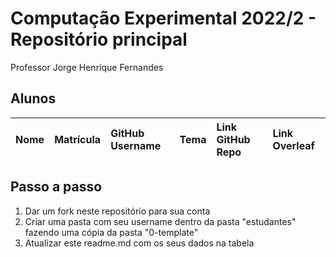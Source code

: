 # Computação Experimental 2022/2 - Repositório principal

Professor Jorge Henrique Fernandes

## Alunos

| Nome | Matrícula | GitHub Username | Tema | Link GitHub Repo | Link Overleaf |
| :--- | :--- | :--- | :--- | :--- | :--- |

## Passo a passo

1. Dar um fork neste repositório para sua conta
2. Criar uma pasta com seu username dentro da pasta "estudantes" fazendo uma cópia da pasta "0-template"
3. Atualizar este readme.md com os seus dados na tabela
